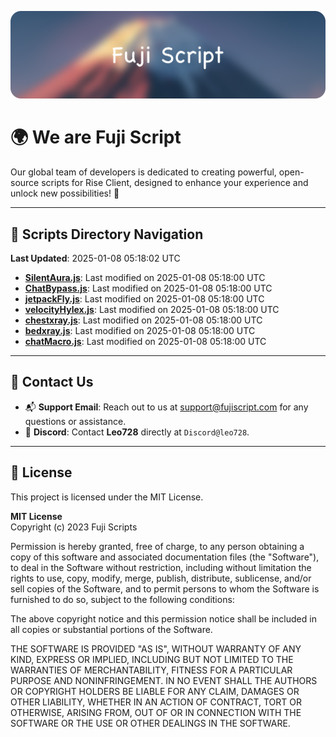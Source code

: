 ![Banner](.github/b.webp)

# 🌍 **We are Fuji Script**

Our global team of developers is dedicated to creating powerful, open-source scripts for Rise Client, designed to enhance your experience and unlock new possibilities! 🌟

---
<!-- SCRIPTS_NAVIGATION_START -->
## 📂 **Scripts Directory Navigation**

**Last Updated**: 2025-01-08 05:18:02 UTC

- **[SilentAura.js](scripts/SilentAura.js)**: Last modified on 2025-01-08 05:18:00 UTC
- **[ChatBypass.js](scripts/ChatBypass.js)**: Last modified on 2025-01-08 05:18:00 UTC
- **[jetpackFly.js](scripts/jetpackFly.js)**: Last modified on 2025-01-08 05:18:00 UTC
- **[velocityHylex.js](scripts/velocityHylex.js)**: Last modified on 2025-01-08 05:18:00 UTC
- **[chestxray.js](scripts/chestxray.js)**: Last modified on 2025-01-08 05:18:00 UTC
- **[bedxray.js](scripts/bedxray.js)**: Last modified on 2025-01-08 05:18:00 UTC
- **[chatMacro.js](scripts/chatMacro.js)**: Last modified on 2025-01-08 05:18:00 UTC

<!-- SCRIPTS_NAVIGATION_END -->

---

## 💬 **Contact Us**  
- 📬 **Support Email**: Reach out to us at [support@fujiscript.com](mailto:support@fujiscript.com) for any questions or assistance.  
- 💬 **Discord**: Contact **Leo728** directly at `Discord@leo728`.

---

## 📜 **License**

This project is licensed under the MIT License.  

**MIT License**  
Copyright (c) 2023 Fuji Scripts  

Permission is hereby granted, free of charge, to any person obtaining a copy of this software and associated documentation files (the "Software"), to deal in the Software without restriction, including without limitation the rights to use, copy, modify, merge, publish, distribute, sublicense, and/or sell copies of the Software, and to permit persons to whom the Software is furnished to do so, subject to the following conditions:  

The above copyright notice and this permission notice shall be included in all copies or substantial portions of the Software.  

THE SOFTWARE IS PROVIDED "AS IS", WITHOUT WARRANTY OF ANY KIND, EXPRESS OR IMPLIED, INCLUDING BUT NOT LIMITED TO THE WARRANTIES OF MERCHANTABILITY, FITNESS FOR A PARTICULAR PURPOSE AND NONINFRINGEMENT. IN NO EVENT SHALL THE AUTHORS OR COPYRIGHT HOLDERS BE LIABLE FOR ANY CLAIM, DAMAGES OR OTHER LIABILITY, WHETHER IN AN ACTION OF CONTRACT, TORT OR OTHERWISE, ARISING FROM, OUT OF OR IN CONNECTION WITH THE SOFTWARE OR THE USE OR OTHER DEALINGS IN THE SOFTWARE.  
